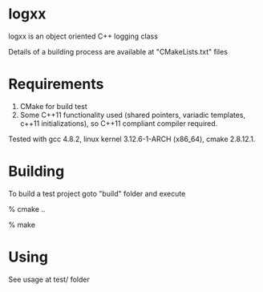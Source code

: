 logxx
=====

logxx is an object oriented C++ logging class

Details of a building process are available at "CMakeLists.txt" files


Requirements
=============

1. CMake for build test
2. Some C++11 functionality used (shared pointers, variadic templates, c++11 initializations), so C++11 compliant compiler required.

Tested with gcc 4.8.2, linux kernel 3.12.6-1-ARCH (x86_64), cmake 2.8.12.1.


Building
=============

To build a test project goto "build" folder and execute

% cmake ..

% make


Using
=====

See usage at test/ folder

